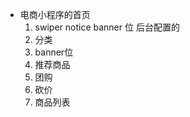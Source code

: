 - 电商小程序的首页
  1. swiper notice banner 位
    后台配置的
  2. 分类
  3. banner位
  4. 推荐商品
  5. 团购
  6. 砍价
  7. 商品列表